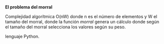 <strong> El problema del morral</strong>

Complejidad algorítmica O(nW) donde n es el número de elementos y W el tamaño del morral, donde la función <em>morral</em> genera un cálculo donde según el tamaño del morral selecciona los valores según su peso.

lenguaje Python. 

